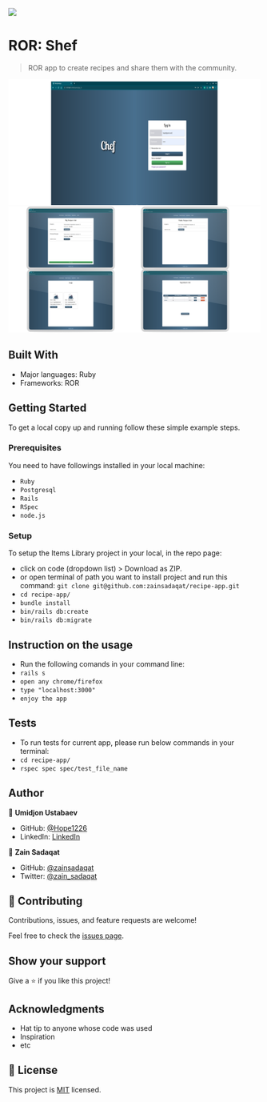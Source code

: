 ![](https://img.shields.io/badge/Microverse-blueviolet)

# ROR: Shef

> ROR app to create recipes and share them with the community.

![screenshot](./app-creen.png)
![screenshot](./pages-creen.png)

## Built With

- Major languages: Ruby
- Frameworks: ROR

## Getting Started

To get a local copy up and running follow these simple example steps.

### Prerequisites

You need to have followings installed in your local machine:
- `Ruby`
- `Postgresql`
- `Rails`
- `RSpec`
- `node.js`

### Setup

To setup the Items Library project in your local, in the repo page: 
- click on code (dropdown list) > Download as ZIP. 
- or open terminal of path you want to install project and run this command:
`git clone git@github.com:zainsadaqat/recipe-app.git`
- `cd recipe-app/`
- `bundle install`
- `bin/rails db:create`
- `bin/rails db:migrate`

## Instruction on the usage
- Run the following comands in your command line:
- `rails s`
- `open any chrome/firefox`
- `type "localhost:3000"`
- `enjoy the app`

## Tests
- To run tests for current app, please run below commands in your terminal:
- `cd recipe-app/`
- `rspec spec spec/test_file_name`

## Author

👤 **Umidjon Ustabaev**

- GitHub: [@Hope1226](https://github.com/Hope1226)
- LinkedIn: [LinkedIn](https://www.linkedin.com/in/umidjon-ustabaev/)

👤 **Zain Sadaqat**

- GitHub: [@zainsadaqat ](https://github.com/zainsadaqat)
- Twitter: [@zain_sadaqat](https://twitter.com/zain_sadaqat)

## 🤝 Contributing

Contributions, issues, and feature requests are welcome!

Feel free to check the [issues page](https://github.com/zainsadaqat/recipe-app/issues).

## Show your support

Give a ⭐️ if you like this project!

## Acknowledgments

- Hat tip to anyone whose code was used
- Inspiration
- etc

## 📝 License

This project is [MIT](./MIT.md) licensed.
